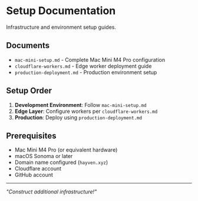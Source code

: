 # Setup Documentation

Infrastructure and environment setup guides.

## Documents

- `mac-mini-setup.md` - Complete Mac Mini M4 Pro configuration
- `cloudflare-workers.md` - Edge worker deployment guide
- `production-deployment.md` - Production environment setup

## Setup Order

1. **Development Environment**: Follow `mac-mini-setup.md`
2. **Edge Layer**: Configure workers per `cloudflare-workers.md`
3. **Production**: Deploy using `production-deployment.md`

## Prerequisites

- Mac Mini M4 Pro (or equivalent hardware)
- macOS Sonoma or later
- Domain name configured (`hayven.xyz`)
- Cloudflare account
- GitHub account

---

_"Construct additional infrastructure!"_
